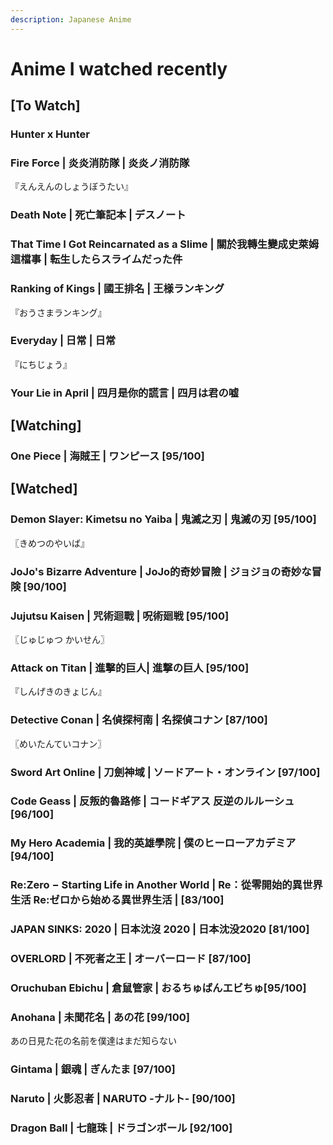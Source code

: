 ```yaml
---
description: Japanese Anime
---
```


# Anime I watched recently

## \[To Watch] <a href="#firstheading" id="firstheading"></a>

### Hunter x Hunter

### Fire Force | 炎炎消防隊 | 炎炎ノ消防隊

『えんえんのしょうぼうたい』

### Death Note | 死亡筆記本 | デスノート

### That Time I Got Reincarnated as a Slime | 關於我轉生變成史萊姆這檔事 | 転生したらスライムだった件

### Ranking of Kings | 國王排名 | 王様ランキング

『おうさまランキング』

### Everyday | 日常 | 日常 <a href="#firstheading" id="firstheading"></a>

『にちじょう』

### Your Lie in April | 四月是你的謊言 | 四月は君の嘘

## \[Watching]

### One Piece | **海賊王 |** ワンピース \[95/100]

## \[Watched]

### Demon Slayer: Kimetsu no Yaiba | 鬼滅之刃 | 鬼滅の刃 \[95/100]

〖きめつのやいば』

### JoJo's Bizarre Adventure | JoJo的奇妙冒險 | ジョジョの奇妙な冒険 \[90/100] <a href="#firstheading" id="firstheading"></a>

### Jujutsu Kaisen | 咒術迴戰 | 呪術廻戦 \[95/100]

〖じゅじゅつ かいせん〗

### Attack on Titan | 進擊的巨人| 進撃の巨人 \[95/100]&#x20;

『しんげきのきょじん』

### Detective Conan | 名偵探柯南 | 名探偵コナン \[87/100]&#x20;

〖めいたんていコナン〗

### Sword Art Online | 刀劍神域 | ソードアート・オンライン \[97/100]

### Code Geass | 反叛的魯路修 | コードギアス 反逆のルルーシュ \[96/100]

### My Hero Academia | 我的英雄學院 | 僕のヒーローアカデミア \[94/100]

### Re:Zero − Starting Life in Another World | Re：從零開始的異世界生活 Re:ゼロから始める異世界生活 | \[83/100]

### JAPAN SINKS: 2020 | 日本沈沒 2020 | 日本沈没2020 \[81/100] <a href="#firstheading" id="firstheading"></a>

### OVERLORD | 不死者之王 | オーバーロード \[87/100] <a href="#firstheading" id="firstheading"></a>

### Oruchuban Ebichu | 倉鼠管家 | おるちゅばんエビちゅ\[95/100]

### Anohana | 未聞花名 | あの花 \[99/100]

あの日見た花の名前を僕達はまだ知らない

### Gintama | 銀魂 | ぎんたま \[97/100]

### Naruto | 火影忍者 | NARUTO -ナルト- \[90/100]

### Dragon Ball | 七龍珠 | ドラゴンボール \[92/100] <a href="#firstheading" id="firstheading"></a>

